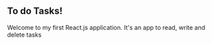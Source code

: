
## To do Tasks!

Welcome to my first React.js application. It's an app to read, write and delete tasks 
